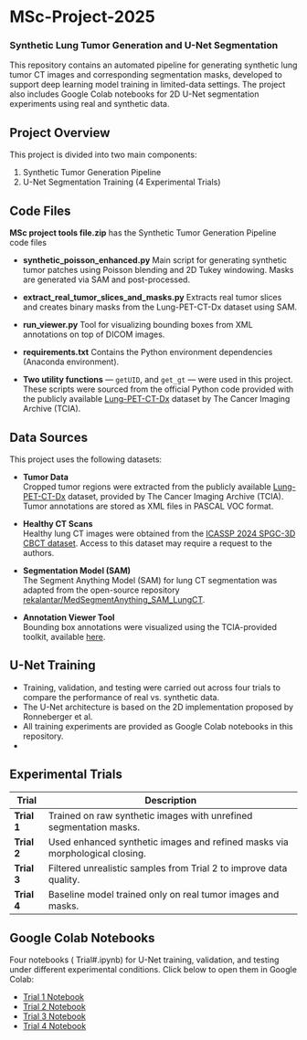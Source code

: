 # MSc-Project-2025
### Synthetic Lung Tumor Generation and U-Net Segmentation
This repository contains an automated pipeline for generating synthetic lung tumor CT images and corresponding segmentation masks, developed to support deep learning model training in limited-data settings. The project also includes Google Colab notebooks for 2D U-Net segmentation experiments using real and synthetic data.


## Project Overview

This project is divided into two main components:

1. Synthetic Tumor Generation Pipeline
2. U-Net Segmentation Training (4 Experimental Trials)

## Code Files
**MSc project tools file.zip** has the Synthetic Tumor Generation Pipeline code files

- **synthetic_poisson_enhanced.py**
Main script for generating synthetic tumor patches using Poisson blending and 2D Tukey windowing. Masks are generated via SAM and post-processed.

- **extract_real_tumor_slices_and_masks.py**
Extracts real tumor slices and creates binary masks from the Lung-PET-CT-Dx dataset using SAM.

- **run_viewer.py**
Tool for visualizing bounding boxes from XML annotations on top of DICOM images.

- **requirements.txt**
Contains the Python environment dependencies (Anaconda environment).

- **Two utility functions** —  `getUID`, and `get_gt`  — were used in this project. These scripts were sourced from the official Python code provided with the publicly available [Lung-PET-CT-Dx](https://www.cancerimagingarchive.net/collection/lung-pet-ct-dx/) dataset by The Cancer Imaging Archive (TCIA).


##  Data Sources

This project uses the following datasets:

- **Tumor Data**  
  Cropped tumor regions were extracted from the publicly available [Lung-PET-CT-Dx](https://www.cancerimagingarchive.net/collection/lung-pet-ct-dx/) dataset, provided by The Cancer Imaging Archive (TCIA). Tumor annotations are stored as XML files in PASCAL VOC format.

- **Healthy CT Scans**  
  Healthy lung CT images were obtained from the [ICASSP 2024 SPGC-3D CBCT dataset](https://sites.google.com/view/icassp2024-spgc-3dcbct/data?authuser=0). Access to this dataset may require a request to the authors.

- **Segmentation Model (SAM)**  
  The Segment Anything Model (SAM) for lung CT segmentation was adapted from the open-source repository [rekalantar/MedSegmentAnything_SAM_LungCT](https://github.com/rekalantar/MedSegmentAnything_SAM_LungCT).

- **Annotation Viewer Tool**  
  Bounding box annotations were visualized using the TCIA-provided toolkit, available [here](https://www.cancerimagingarchive.net/wp-content/uploads/VisualizationTools.zip).

## U-Net Training
- Training, validation, and testing were carried out across four trials to compare the performance of real vs. synthetic data.
- The U-Net architecture is based on the 2D implementation proposed by Ronneberger et al.
- All training experiments are provided as Google Colab notebooks in this repository.
- 
## Experimental Trials

| Trial | Description |
|-------|-------------|
| **Trial 1** | Trained on raw synthetic images with unrefined segmentation masks. |
| **Trial 2** | Used enhanced synthetic images and refined masks via morphological closing. |
| **Trial 3** | Filtered unrealistic samples from Trial 2 to improve data quality. |
| **Trial 4** | Baseline model trained only on real tumor images and masks. |

## Google Colab Notebooks
Four notebooks ( Trial#.ipynb) for U-Net training, validation, and testing under different experimental conditions.
Click below to open them in Google Colab:

- [Trial 1 Notebook](https://drive.google.com/file/d/199nOQGTIj9nILdAsfkH4EUY_6imxyCEt/view?usp=sharing)
- [Trial 2 Notebook](https://drive.google.com/file/d/1mFzYeoCPGkR8Q7XqmSUeuq6nDSZofWfs/view?usp=sharing)
- [Trial 3 Notebook](https://drive.google.com/file/d/1OqW-jlm4M44LsGYgKwq7uu1zdjenEi_k/view?usp=sharing)
- [Trial 4 Notebook](https://drive.google.com/file/d/16LHqykL0fGPLlZu1At0g4MCHo-XwOUy3/view?usp=sharing)

